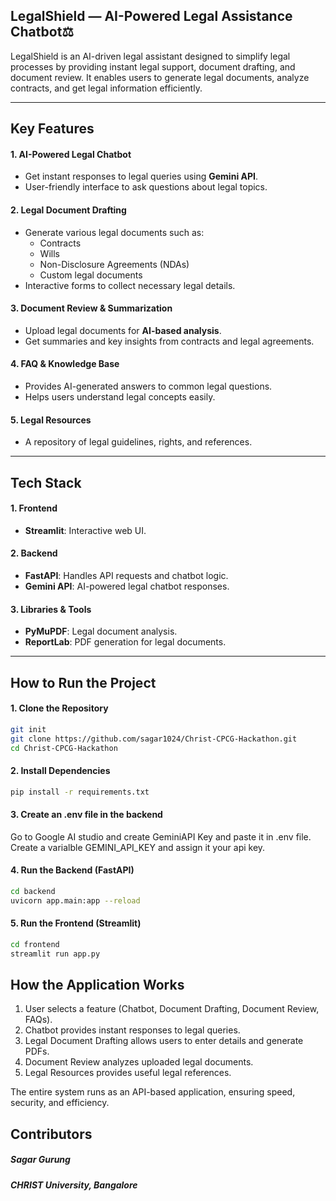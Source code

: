 ## LegalShield — AI-Powered Legal Assistance Chatbot⚖️

LegalShield is an AI-driven legal assistant designed to simplify legal processes by providing instant legal support, document drafting, and document review. It enables users to generate legal documents, analyze contracts, and get legal information efficiently.  

---

## Key Features  

#### **1. AI-Powered Legal Chatbot**  
- Get instant responses to legal queries using **Gemini API**.  
- User-friendly interface to ask questions about legal topics.  

#### **2. Legal Document Drafting**  
- Generate various legal documents such as:  
  - Contracts  
  - Wills  
  - Non-Disclosure Agreements (NDAs)  
  - Custom legal documents  
- Interactive forms to collect necessary legal details.  

#### **3. Document Review & Summarization**  
- Upload legal documents for **AI-based analysis**.  
- Get summaries and key insights from contracts and legal agreements.  

#### **4. FAQ & Knowledge Base**  
- Provides AI-generated answers to common legal questions.  
- Helps users understand legal concepts easily.  

#### **5. Legal Resources**  
- A repository of legal guidelines, rights, and references.  

---

## Tech Stack  

#### **1. Frontend**  
- **Streamlit**: Interactive web UI.  

#### **2. Backend**  
- **FastAPI**: Handles API requests and chatbot logic.  
- **Gemini API**: AI-powered legal chatbot responses.  

#### **3. Libraries & Tools**  
- **PyMuPDF**: Legal document analysis.  
- **ReportLab**: PDF generation for legal documents.  

---

## How to Run the Project  

#### **1. Clone the Repository**  
```sh
git init
git clone https://github.com/sagar1024/Christ-CPCG-Hackathon.git
cd Christ-CPCG-Hackathon
```

#### 2. Install Dependencies
```sh
pip install -r requirements.txt
```

#### 3. Create an .env file in the backend

Go to Google AI studio and create GeminiAPI Key and paste it in .env file. Create a varialble GEMINI_API_KEY and assign it your api key.

#### 4. Run the Backend (FastAPI)

```sh
cd backend
uvicorn app.main:app --reload
```

#### 5. Run the Frontend (Streamlit)
```sh
cd frontend
streamlit run app.py
```

## How the Application Works
1. User selects a feature (Chatbot, Document Drafting, Document Review, FAQs).
2. Chatbot provides instant responses to legal queries.
3. Legal Document Drafting allows users to enter details and generate PDFs.
4. Document Review analyzes uploaded legal documents.
5. Legal Resources provides useful legal references.

The entire system runs as an API-based application, ensuring speed, security, and efficiency.

## Contributors

##### Sagar Gurung

##### CHRIST University, Bangalore
